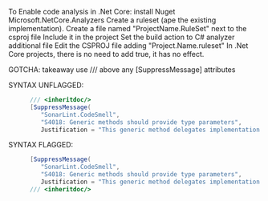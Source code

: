 To Enable code analysis in .Net Core:
   install Nuget Microsoft.NetCore.Analyzers
Create a ruleset (ape the existing implementation).
   Create a file named "ProjectName.RuleSet" next to the csproj file
   Include it in the project
   Set the build action to C# analyzer additional file
   Edit the CSPROJ file adding "<CodeAnalysisRuleSet>Project.Name.ruleset</CodeAnalysisRuleSet>"
   In .Net Core projects, there is no need to add <RunCodeAnalysis>true</RunCodeAnalysis>, it has no effect.


GOTCHA:  takeaway use /// <inheritdoc/> above any [SuppressMessage] attributes

SYNTAX UNFLAGGED:
```csharp
      /// <inheritdoc/>
      [SuppressMessage(
         "SonarLint.CodeSmell",
         "S4018: Generic methods should provide type parameters",
         Justification = "This generic method delegates implementation to the non-generic version.  I want one implementation (MWP)")]
```
SYNTAX FLAGGED:
```csharp
      [SuppressMessage(
         "SonarLint.CodeSmell",
         "S4018: Generic methods should provide type parameters",
         Justification = "This generic method delegates implementation to the non-generic version.  I want one implementation (MWP)")]
      /// <inheritdoc/>
```